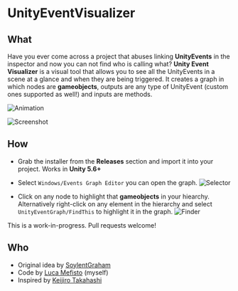 # UnityEventVisualizer

<h2>What</h2>
Have you ever come across a project that abuses linking <b>UnityEvents</b> in the inspector and now you can not find who is calling what?
<b>Unity Event Visualizer</b> is a visual tool that allows you to see all the UnityEvents in a scene at a glance and when they are being triggered. It creates a graph in which nodes are <b>gameobjects</b>, outputs are any type of UnityEvent (custom ones supported as well!) and inputs are methods.

![Animation](https://media.giphy.com/media/xT0xenPulB43AGOL84/giphy.gif)

![Screenshot](https://i.gyazo.com/414775c117a536f14c2a4103202798c7.png)

<h2>How</h2>

- Grab the installer from the <b>Releases</b> section and import it into your project. Works in <b>Unity 5.6+</b>

- Select ```Windows/Events Graph Editor``` you can open the graph.
![Selector](https://media.giphy.com/media/l1J9LcPkjgvxoUsBW/giphy.gif)

- Click on any node to highlight that <b>gameobjects</b> in your hiearchy. Alternatively right-click on any element in the hierarchy and select ```UnityEventGraph/FindThis``` to highlight it in the graph.
![Finder](https://media.giphy.com/media/3ohhwhMwWW0URb8mfS/giphy.gif)

This is a work-in-progress. Pull requests welcome!

<h2>Who</h2>

- Original idea by [SoylentGraham](https://github.com/SoylentGraham)
- Code by [Luca Mefisto](https://github.com/MephestoKhaan) (myself)
- Inspired by [Keijiro Takahashi](https://github.com/keijiro)
